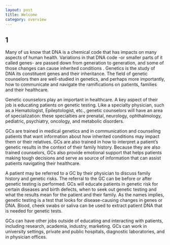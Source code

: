 ```yaml
---
layout: post
title: Welcome
category: overview
---
```



1
------
Many of us know that DNA is a chemical code that has impacts on many aspects of human health. Variations in that DNA code -or smaller parts of it called genes- are passed down from generation to generation, and some of those changes can cause inherited conditions .  Genetics is the study of DNA its constituent genes and their inheritance.  The field of genetic counselors then are well-studied in genetics, and perhaps more importantly, how to communicate and navigate the ramifications on patients, families and their healthcare.

Genetic counselors play an important in healthcare. A key aspect of their job is educating patients on genetic testing.  Like a specialty physician, such as a Hematologist, Epileptologist, etc.,  genetic counselors will have an area of specialization: these specialties are prenatal, neurology, ophthalmology, pediatric, psychiatry, oncology, and metabolic disorders. 

GCs are trained in medical genetics and in communication and counseling patients that want information about how inherited conditions may impact them or their relatives. GCs are also trained in how to interpret a patient’s genetic results in the context of their family history. Because they are also trained counselors, GCs also provide emotional support that helps patients making tough decisions and serve as source of information that can assist patients navigating their healthcare.

A patient may be referred to a GC by their physician to discuss family history and genetic risks. The referral to the GC can be before or after genetic testing is performed. GCs will educate patients in genetic risk for certain diseases and birth defects, when to seek out genetic testing and what the results mean for the patient and their family. As the names implies, genetic testing is a test that looks for disease-causing changes in genes or DNA.  Blood, cheek swabs or saliva can be used to extract patient DNA that is needed for genetic tests. 

GCs can have other jobs outside of educating and interacting with patients, including research, academia, industry, marketing. GCs can work in university settings, private and public hospitals, diagnostic laboratories, and in physician offices.

